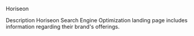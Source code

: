 Horiseon

Description
Horiseon Search Engine Optimization landing page includes information regarding their brand's offerings.
